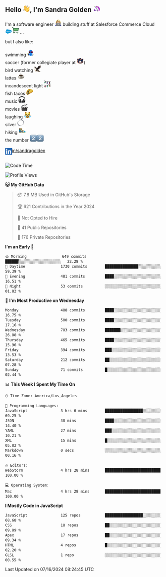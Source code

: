 ## Hello <img src="./static/emoji/wave.png" width="22" />, I'm Sandra Golden <img src="./static/emoji/unicorn-face.png" width="22" />

I'm a software engineer <img src="./static/emoji/female-technologist.png" width="22" /> building stuff at Salesforce Commerce Cloud <img src="./static/emoji/salesforce.png" width="22" /><img src="./static/emoji/commerce-cloud.png" width="22" />&nbsp;...

but I also like:<br/><br/>
swimming <img alt="swimming" src="./static/emoji/keep-swimming.png" width="22" /><br/>
soccer  (former collegiate player at <img src="./static/emoji/auburn.png" width="22" />)<br/>
bird watching <img src="./static/emoji/eagle.png" width="22" /><br/>
lattes <img src="./static/emoji/coffee.png" width="22" /><br/>
incandescent light <img src="./static/emoji/lights.png" width="22" /><br/>
fish tacos <img src="./static/emoji/taco.png" width="22" /><br/>
music <img src="./static/emoji/headphones.png" width="22" /><br/>
movies <img src="./static/emoji/movie-clapper.png" width="22" /><br/>
laughing <img src="./static/emoji/joy-cat.png" width="22" /><br/>
silver <img src="./static/emoji/silver-hoop.png" width="22" /><br/>
hiking <img src="./static/emoji/hiker.png" width="22" /><br/>
the number <img src="./static/emoji/two.png" width="22" /><img src="./static/emoji/two.png" width="22" />
<br/><br/>
<img align="left" alt="Sandra Golden | LinkedIn" width="22px" src="./static/emoji/linkedin.png" /> <a href="https://www.linkedin.com/in/sandragolden/">in/sandragolden</a>
<br/><br/>
<!--START_SECTION:waka-->
![Code Time](http://img.shields.io/badge/Code%20Time-455%20hrs%2055%20mins-blue)

![Profile Views](http://img.shields.io/badge/Profile%20Views-0-blue)

**🐱 My GitHub Data** 

> 📦 7.8 MB Used in GitHub's Storage 
 > 
> 🏆 621 Contributions in the Year 2024
 > 
> 🚫 Not Opted to Hire
 > 
> 📜 41 Public Repositories 
 > 
> 🔑 176 Private Repositories 
 > 
**I'm an Early 🐤** 

```text
🌞 Morning                649 commits         ██████░░░░░░░░░░░░░░░░░░░   22.28 % 
🌆 Daytime                1730 commits        ███████████████░░░░░░░░░░   59.39 % 
🌃 Evening                481 commits         ████░░░░░░░░░░░░░░░░░░░░░   16.51 % 
🌙 Night                  53 commits          ░░░░░░░░░░░░░░░░░░░░░░░░░   01.82 % 
```
📅 **I'm Most Productive on Wednesday** 

```text
Monday                   488 commits         ████░░░░░░░░░░░░░░░░░░░░░   16.75 % 
Tuesday                  500 commits         ████░░░░░░░░░░░░░░░░░░░░░   17.16 % 
Wednesday                783 commits         ███████░░░░░░░░░░░░░░░░░░   26.88 % 
Thursday                 465 commits         ████░░░░░░░░░░░░░░░░░░░░░   15.96 % 
Friday                   394 commits         ███░░░░░░░░░░░░░░░░░░░░░░   13.53 % 
Saturday                 212 commits         ██░░░░░░░░░░░░░░░░░░░░░░░   07.28 % 
Sunday                   71 commits          █░░░░░░░░░░░░░░░░░░░░░░░░   02.44 % 
```


📊 **This Week I Spent My Time On** 

```text
🕑︎ Time Zone: America/Los_Angeles

💬 Programming Languages: 
JavaScript               3 hrs 6 mins        █████████████████░░░░░░░░   69.25 % 
JSON                     38 mins             ████░░░░░░░░░░░░░░░░░░░░░   14.40 % 
YAML                     27 mins             ███░░░░░░░░░░░░░░░░░░░░░░   10.21 % 
XML                      15 mins             █░░░░░░░░░░░░░░░░░░░░░░░░   05.82 % 
Markdown                 0 secs              ░░░░░░░░░░░░░░░░░░░░░░░░░   00.16 % 

🔥 Editors: 
WebStorm                 4 hrs 28 mins       █████████████████████████   100.00 % 

💻 Operating System: 
Mac                      4 hrs 28 mins       █████████████████████████   100.00 % 
```

**I Mostly Code in JavaScript** 

```text
JavaScript               125 repos           █████████████████░░░░░░░░   68.68 % 
CSS                      18 repos            ██░░░░░░░░░░░░░░░░░░░░░░░   09.89 % 
Apex                     17 repos            ██░░░░░░░░░░░░░░░░░░░░░░░   09.34 % 
HTML                     4 repos             █░░░░░░░░░░░░░░░░░░░░░░░░   02.20 % 
GLSL                     1 repo              ░░░░░░░░░░░░░░░░░░░░░░░░░   00.55 % 
```




 Last Updated on 07/16/2024 08:24:45 UTC
<!--END_SECTION:waka-->
